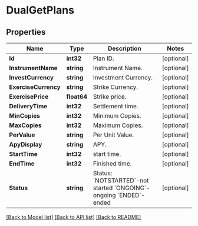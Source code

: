 # DualGetPlans

## Properties

Name | Type | Description | Notes
------------ | ------------- | ------------- | -------------
**Id** | **int32** | Plan ID. | [optional] 
**InstrumentName** | **string** | Instrument Name. | [optional] 
**InvestCurrency** | **string** | Investment Currency. | [optional] 
**ExerciseCurrency** | **string** | Strike Currency. | [optional] 
**ExercisePrice** | **float64** | Strike price. | [optional] 
**DeliveryTime** | **int32** | Settlement time. | [optional] 
**MinCopies** | **int32** | Minimum Copies. | [optional] 
**MaxCopies** | **int32** | Maximum Copies. | [optional] 
**PerValue** | **string** | Per Unit Value. | [optional] 
**ApyDisplay** | **string** | APY. | [optional] 
**StartTime** | **int32** | start time. | [optional] 
**EndTime** | **int32** | Finished time. | [optional] 
**Status** | **string** | Status:   &#x60;NOTSTARTED&#x60;-not started  &#x60;ONGOING&#x60;-ongoing  &#x60;ENDED&#x60;-ended | [optional] 

[[Back to Model list]](../README.md#documentation-for-models) [[Back to API list]](../README.md#documentation-for-api-endpoints) [[Back to README]](../README.md)



